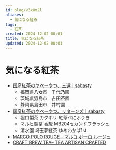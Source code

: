 ```yaml
---
id: blog/v3x8m2l
aliases:
  - 気になる紅茶
tags:
  - 紅茶
created: 2024-12-02 00:01
title: 気になる紅茶
updated: 2024-12-02 00:01
---
```


# 気になる紅茶

- [国産紅茶のヤベーやつ、三選｜sabasty](https://note.com/sabasty/n/n1a11dbb45197)
    - 福岡県八女市　千代乃園
    - 茨城県猿島市　吉田茶園
    - 静岡県島田市　井村園
- [国産紅茶のやべーやつ、リターンズ｜sabasty](https://note.com/sabasty/n/n85c16550c760)
    - 堀口製茶 カクホリ 紅茶べにふうき
    - マルヒ製茶 香駿 MB204セカンドフラッシュ
    - 清水園 埼玉夢紅茶 ゆめわかば1st
- [MARCO POLO ROUGE - マルコ ポーロ ルージュ](20241214162351.md)
- [CRAFT BREW TEA&ndash; TEA ARTISAN CRAFTED](https://marushichi-tac.com/collections/craft-brew-tea)

